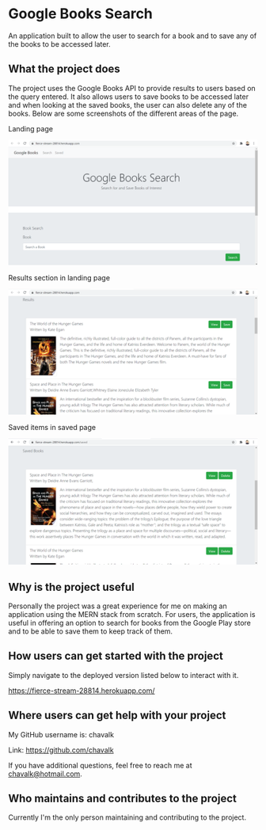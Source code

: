 # Google Books Search

An application built to allow the user to search for a book and to save any of the books to be accessed later.

## What the project does

The project uses the Google Books API to provide results to users based on the query entered. It also allows users to save books to be accessed later and when looking at the saved books, the user can also delete any of the books. Below are some screenshots of the different areas of the page.

Landing page

![google-books-search](./client/public/images/landing.png)

Results section in landing page

![google-books-search](./client/public/images/results.png)

Saved items in saved page

![google-books-search](./client/public/images/saved.png)

## Why is the project useful

Personally the project was a great experience for me on making an application using the MERN stack from scratch. For users, the application is useful in offering an option to search for books from the Google Play store and to be able to save them to keep track of them.

## How users can get started with the project

Simply navigate to the deployed version listed below to interact with it.

https://fierce-stream-28814.herokuapp.com/

## Where users can get help with your project

My GitHub username is: chavalk

Link: https://github.com/chavalk

If you have additional questions, feel free to reach me at chavalk@hotmail.com.

## Who maintains and contributes to the project

Currently I'm the only person maintaining and contributing to the project.